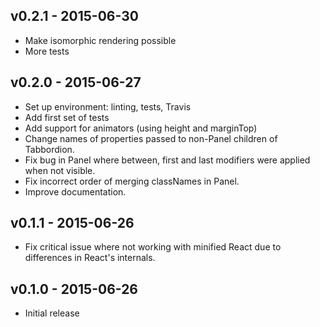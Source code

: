 ## v0.2.1 - 2015-06-30

- Make isomorphic rendering possible
- More tests


## v0.2.0 - 2015-06-27

- Set up environment: linting, tests, Travis
- Add first set of tests
- Add support for animators (using height and marginTop)
- Change names of properties passed to non-Panel children of Tabbordion.
- Fix bug in Panel where between, first and last modifiers were applied when not visible.
- Fix incorrect order of merging classNames in Panel.
- Improve documentation.


## v0.1.1 - 2015-06-26

- Fix critical issue where not working with minified React due to differences in React's internals.


## v0.1.0 - 2015-06-26

- Initial release